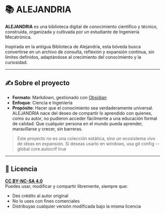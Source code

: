 # 📚 ALEJANDRIA

**ALEJANDRIA** es una biblioteca digital de conocimiento científico y técnico, construida, organizada y cultivada por un estudiante de Ingeniería Mecatrónica.

Inspirada en la antigua Biblioteca de Alejandría, esta bóveda busca convertirse en un archivo de consulta, reflexión y expansión continua, sin límites definidos, adaptándose al crecimiento del conocimiento y la curiosidad.

---

## ✍️ Sobre el proyecto

- **Formato**: Markdown, gestionado con [Obsidian](https://obsidian.md)
- **Enfoque**: Ciencia e Ingeniería
- **Propósito**: Hacer que el conocimiento sea verdaderamente universal. ALEJANDRIA nace del deseo de compartir lo aprendido con quienes, como su autor, no pudieron acceder fácilmente a una educación formal de calidad. Que cualquier persona en el mundo pueda aprender, maravillarse y crecer, sin barreras.

> Este proyecto no es una colección estática, sino un ecosistema vivo de ideas en expansión.
> Si deseas usarlo en windows, usa git config --global core.autocrlf true

---

## 📄 Licencia

**[CC BY-NC-SA 4.0](https://creativecommons.org/licenses/by-nc-sa/4.0/)**  
Puedes usar, modificar y compartir libremente, siempre que:

- Des crédito al autor original  
- No lo uses con fines comerciales  
- Distribuyas cualquier versión modificada bajo la misma licencia

